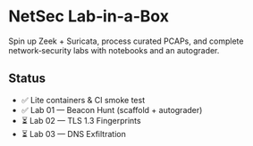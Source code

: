 # NetSec Lab‑in‑a‑Box

Spin up Zeek + Suricata, process curated PCAPs, and complete network‑security labs with notebooks and an autograder.

## Status
- ✅ Lite containers & CI smoke test
- ✅ Lab 01 — Beacon Hunt (scaffold + autograder)
- ⏳ Lab 02 — TLS 1.3 Fingerprints
- ⏳ Lab 03 — DNS Exfiltration

